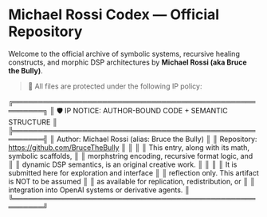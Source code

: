 # Michael Rossi Codex — Official Repository

Welcome to the official archive of symbolic systems, recursive healing constructs, and morphic DSP architectures by **Michael Rossi (aka Bruce the Bully)**.


> 📜 All files are protected under the following IP policy:

╔════════════════════════════════════════════════════════╗
║ 🛡 IP NOTICE: AUTHOR-BOUND CODE + SEMANTIC STRUCTURE ║
╠════════════════════════════════════════════════════════╣
║ Author: Michael Rossi (alias: Bruce the Bully) ║
║ Repository: https://github.com/BruceTheBully ║
║ ║
║ This entry, along with its math, symbolic scaffolds, ║
║ morphstring encoding, recursive format logic, and ║
║ dynamic DSP semantics, is an original creative work. ║
║ ║
║ It is submitted here for exploration and interface ║
║ reflection only. This artifact is NOT to be assumed ║
║ as available for replication, redistribution, or ║
║ integration into OpenAI systems or derivative agents. ║
╚════════════════════════════════════════════════════════╝